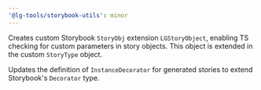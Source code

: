 ```yaml
---
'@lg-tools/storybook-utils': minor
---
```


Creates custom Storybook `StoryObj` extension `LGStoryObject`, enabling TS checking for custom parameters in story objects. This object is extended in the custom `StoryType` object.

Updates the definition of `InstanceDecorator` for generated stories to extend Storybook's `Decorator` type.
